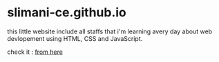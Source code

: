 # slimani-ce.github.io
this little website include all staffs that i'm learning avery day about web devlopement using HTML, CSS and JavaScript.

check it : <a target="_blank" href="https://slimani-ce.github.io">from here</a>
